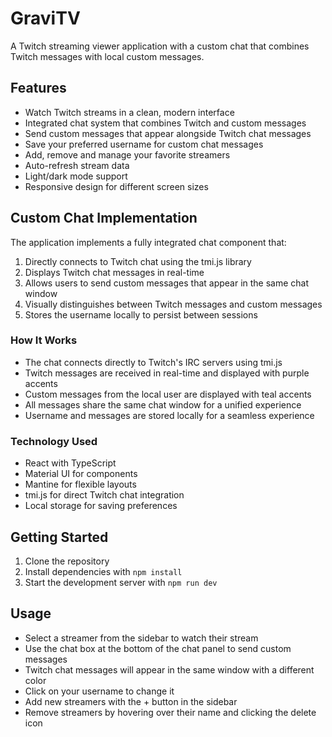 # GraviTV

A Twitch streaming viewer application with a custom chat that combines Twitch messages with local custom messages.

## Features

- Watch Twitch streams in a clean, modern interface
- Integrated chat system that combines Twitch and custom messages
- Send custom messages that appear alongside Twitch chat messages
- Save your preferred username for custom chat messages
- Add, remove and manage your favorite streamers
- Auto-refresh stream data
- Light/dark mode support
- Responsive design for different screen sizes

## Custom Chat Implementation

The application implements a fully integrated chat component that:

1. Directly connects to Twitch chat using the tmi.js library
2. Displays Twitch chat messages in real-time
3. Allows users to send custom messages that appear in the same chat window
4. Visually distinguishes between Twitch messages and custom messages
5. Stores the username locally to persist between sessions

### How It Works

- The chat connects directly to Twitch's IRC servers using tmi.js
- Twitch messages are received in real-time and displayed with purple accents
- Custom messages from the local user are displayed with teal accents
- All messages share the same chat window for a unified experience
- Username and messages are stored locally for a seamless experience

### Technology Used

- React with TypeScript
- Material UI for components
- Mantine for flexible layouts
- tmi.js for direct Twitch chat integration
- Local storage for saving preferences

## Getting Started

1. Clone the repository
2. Install dependencies with `npm install`
3. Start the development server with `npm run dev`

## Usage

- Select a streamer from the sidebar to watch their stream
- Use the chat box at the bottom of the chat panel to send custom messages
- Twitch chat messages will appear in the same window with a different color
- Click on your username to change it
- Add new streamers with the + button in the sidebar
- Remove streamers by hovering over their name and clicking the delete icon
